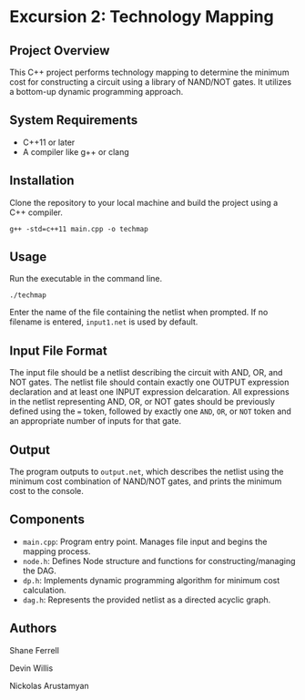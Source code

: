 # Excursion 2: Technology Mapping

## Project Overview
This C++ project performs technology mapping to determine the minimum cost for constructing a circuit using a library of NAND/NOT gates. It utilizes a bottom-up dynamic programming approach.

## System Requirements
- C++11 or later
- A compiler like g++ or clang

## Installation
Clone the repository to your local machine and build the project using a C++ compiler.

```
g++ -std=c++11 main.cpp -o techmap
```

## Usage
Run the executable in the command line.

```
./techmap
```

Enter the name of the file containing the netlist when prompted. If no filename is entered, ```input1.net``` is used by default.

## Input File Format
The input file should be a netlist describing the circuit with AND, OR, and NOT gates. The netlist file should contain exactly one OUTPUT expression declaration and at least one INPUT expression delcaration. All expressions in the netlist representing AND, OR, or NOT gates should be previously defined using the ```=``` token, followed by exactly one ```AND```, ```OR```, or ```NOT``` token and an appropriate number of inputs for that gate.

## Output
The program outputs to ```output.net```, which describes the netlist using the minimum cost combination of NAND/NOT gates, and prints the minimum cost to the console.

## Components
+ ```main.cpp```: Program entry point. Manages file input and begins the mapping process.
+ ```node.h```: Defines Node structure and functions for constructing/managing the DAG.
+ ```dp.h```: Implements dynamic programming algorithm for minimum cost calculation.
+ ```dag.h```: Represents the provided netlist as a directed acyclic graph.

## Authors
Shane Ferrell

Devin Willis

Nickolas Arustamyan

